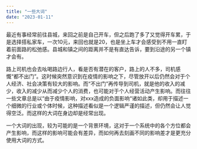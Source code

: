 ```yaml
---
title: "一些大词"
date: "2023-01-11"
---
```


最近有事经常前往县城，来回之前是自己开车，但之后跑了多了又觉得开车累，于是选择搭私家车，一次10元，来回也就是20，也是坐上车才会感受到不用一直盯着前面路的松弛感。县城和镇之间的距离并不是有直达告诉，要到沿途的另一个镇才会有。

路上司机也会去吆喝路边行人，看是否有潜在的客户，路上的人不多，司机感慨“都不出门”。这时候突然意识到在疫情的影响之下，尽管放开以后仍然会对于个人经济、社会决策有较大的影响。而“不出门”再传导到司机，就是他的收入的减少，收入的减少从而减少个人的消费，也可能对于个人经营活动产生影响。而往往一些文章总是以“由于疫情影响，对xxx造成的负面影响“诸如此类，却用于描述一个细微的行业或个体时候，这种描述看似是一个逻辑严谨的描述，但仍然会让人觉得空泛。而这样的大词在身边却是经常出现。

一个大词的出现，较为可能的是一个背景环境，这对于一个系统中的各个方位都会产生影响，而这样的影响可能会有差异，而如何再去刻画不同的影响差才是更充分使用大词的方式。